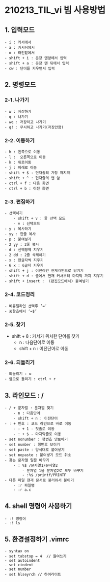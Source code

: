 # 210213_TIL_vi 빔 사용방법
## 1. 입력모드
	- i : 커서에서 
	- a : 커서뒤에서
	- o : 라인밑에서
	- shift + i : 문장 맨앞에서 입력
	- shift + a : 문장 맨 뒤에서 입력
	- cw : 단어를 지우면서 입력
## 2. 명령모드
### 2-1. 나가기
	- w : 저장하기
	- q : 나가기
	- wq : 저장하고 나가기
	- q! : 무시하고 나가기(저장안함)
### 2-2. 이동하기 
	- h : 왼쪽으로 이동
	- l :  오른쪽으로 이동
	- k : 위로이동 
	- j : 아래로 이동
	- shift + $ : 현재줄의 가장 마지막
	- shift + ^ : 현재줄의 맨 앞
	- ctrl + f : 다음 화면
	- ctrl + b : 이전 화면
### 2-3. 편집하기 
	- 선택하기
		- shift + v : 줄 선택 모드 
		- v : 선택모드
	- y : 복사하기
	- yy : 한줄 복사
	- p : 붙여넣기
	- 2 yy : 2줄 복사
	- d : 선택영역 지우기
	- 2 dd : 2줄 삭제하기
	- x : 한글자씩 지우기
	- 6 x : 6글자 지우기
	- shift + j : 이전라인 현재라인으로 당기기
	- shift + d : 줄에서 현재 커서부터 마지막 까지 지우기
	- shift + insert :  (편집모드에서) 붙여넣기
### 2-4. 코드정리
	- 비쥬얼라인 선택후 ‘=‘
	- 중괄호에서 ‘=$’
### 2-5. 찾기
- shift + 8 : 커서가 위치한 단어를 찾기
	- n : 다음단어로 이동
	- shift + n : 이전단어로 이동
### 2-6. 되돌리기
	- 되돌리기 : u
	- 앞으로 돌리기 : ctrl + r

## 3. 라인모드 : /
	- / + 문자열 : 문자열 찾기
		- n : 다음단어
		- shift + n : 이전단어
	- : + 번호 : 코드 라인으로 바로 이동
		- : + 1 - 첫줄로 이동
		- : + $ - 마지막줄로 이동
	- set nonumber : 행번호 안보이기
	- set number : 행번호 보이기
	- set paste : 양식대로 붙여넣기
	- set nopaste : 붙여넣기 모드 취소
	- 찾는 문자열 일괄 바꾸기
		- : %$ /문자열1/문자열2
			- 문자열 1을 문자열2로 모두 바꾸기
			- :%$ /printf/PRINTF
	- 다른 파일 현재 문서로 불러와서 붙이기
		- :r 파일명
		- :r a.c
## 4. shell 명령어 사용하기
	- :! 명령어 
	- :! ls
## 5. 환경설정하기 .vimrc
	- syntax on
	- set tabstop = 4  // 들여쓰기
	- set autoindent
	- set cindent 
	- set number 
	- set hlseyrch // 하이라이트
